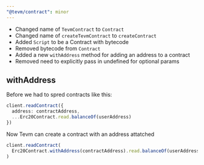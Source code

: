 ```yaml
---
"@tevm/contract": minor
---
```


- Changed name of `TevmContract` to `Contract` 
- Changed name of `createTevmContract` to `createContract` 
- Added `Script` to be a Contract with bytecode
- Removed bytecode from `Contract`
- Added a new `withAddress` method for adding an address to a contract
- Removed need to explicitly pass in undefined for optional params

## withAddress

Before we had to spred contracts like this:

```typescript
client.readContract({
  address: contractAddress,
  ...Erc20Contract.read.balanceOf(userAddress)
})
```

Now Tevm can create a contract with an address attatched


```typescript
client.readContract(
  Erc20Contract.withAddress(contractAddress).read.balanceOf(userAddress)
)
```

